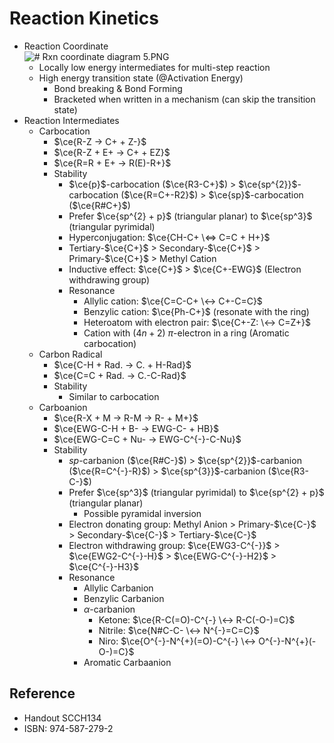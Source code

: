 # Reaction Kinetics

* Reaction Coordinate  
  ![\# Rxn coordinate diagram 5.PNG](https://upload.wikimedia.org/wikipedia/commons/9/99/Rxn_coordinate_diagram_5.PNG)
  * Locally low energy intermediates for multi-step reaction
  * High energy transition state (@Activation Energy)
    * Bond breaking & Bond Forming
    * Bracketed when written in a mechanism (can skip the transition state)
* Reaction Intermediates
  * Carbocation
    * $\ce{R-Z -> C+ + Z-}$
    * $\ce{R-Z + E+ -> C+ + EZ}$
    * $\ce{R=R + E+ -> R(E)-R+}$
    * Stability
      * $\ce{p}$-carbocation ($\ce{R3-C+}$) > $\ce{sp^{2}}$-carbocation ($\ce{R=C+-R2}$) > $\ce{sp}$-carbocation ($\ce{R#C+}$)
      * Prefer $\ce{sp^{2} + p}$ (triangular planar) to $\ce{sp^3}$ (triangular pyrimidal)
      * Hyperconjugation: $\ce{CH-C+ \<=> C=C + H+}$
      * Tertiary-$\ce{C+}$ > Secondary-$\ce{C+}$ > Primary-$\ce{C+}$ > Methyl Cation
      * Inductive effect: $\ce{C+}$ > $\ce{C+-EWG}$ (Electron withdrawing group)
      * Resonance
        * Allylic cation: $\ce{C=C-C+ \<-> C+-C=C}$
        * Benzylic cation: $\ce{Ph-C+}$ (resonate with the ring)
        * Heteroatom with electron pair: $\ce{C+-Z: \<-> C=Z+}$
        * Cation with $(4n+2)$ $\pi$-electron in a ring (Aromatic carbocation)
  * Carbon Radical
    * $\ce{C-H + Rad. -> C. + H-Rad}$
    * $\ce{C=C + Rad. -> C.-C-Rad}$
    * Stability
      * Similar to carbocation
  * Carboanion
    * $\ce{R-X + M -> R-M -> R- + M+}$
    * $\ce{EWG-C-H + B- -> EWG-C- + HB}$
    * $\ce{EWG-C=C + Nu- -> EWG-C^{-}-C-Nu}$
    * Stability
      * $sp$-carbanion ($\ce{R#C-}$) > $\ce{sp^{2}}$-carbanion ($\ce{R=C^{-}-R}$) > $\ce{sp^{3}}$-carbanion ($\ce{R3-C-}$)
      * Prefer $\ce{sp^3}$ (triangular pyrimidal) to $\ce{sp^{2} + p}$ (triangular planar)
        * Possible pyramidal inversion
      * Electron donating group: Methyl Anion > Primary-$\ce{C-}$ > Secondary-$\ce{C-}$ > Tertiary-$\ce{C-}$
      * Electron withdrawing group: $\ce{EWG3-C^{-}}$ > $\ce{EWG2-C^{-}-H}$ > $\ce{EWG-C^{-}-H2}$ > $\ce{C^{-}-H3}$
      * Resonance
        * Allylic Carbanion
        * Benzylic Carbanion
        * $\alpha$-carbanion
          * Ketone: $\ce{R-C(=O)-C^{-} \<-> R-C(-O-)=C}$
          * Nitrile: $\ce{N#C-C- \<-> N^{-}=C=C}$
          * Niro: $\ce{O^{-}-N^{+}(=O)-C^{-} \<-> O^{-}-N^{+}(-O-)=C}$
        * Aromatic Carbaanion

## Reference

* Handout SCCH134
* ISBN: 974-587-279-2
